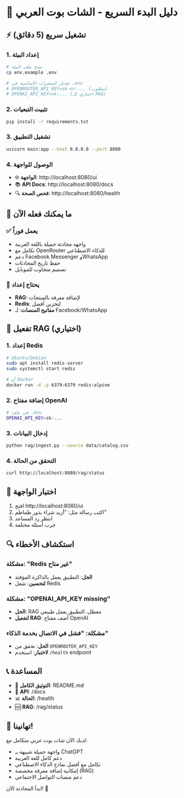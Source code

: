 # 🚀 دليل البدء السريع - الشات بوت العربي

## ⚡ تشغيل سريع (5 دقائق)

### 1. إعداد البيئة
```bash
# نسخ ملف البيئة
cp env.example .env

# تعديل المتغيرات الأساسية في .env
# OPENROUTER_API_KEY=sk-or-... (مطلوب)
# OPENAI_API_KEY=sk-... (اختياري للـ RAG)
```

### 2. تثبيت التبعيات
```bash
pip install -r requirements.txt
```

### 3. تشغيل التطبيق
```bash
uvicorn main:app --host 0.0.0.0 --port 8080
```

### 4. الوصول للواجهة
- 🌐 **الواجهة**: http://localhost:8080/ui
- 📚 **API Docs**: http://localhost:8080/docs
- 🔍 **فحص الصحة**: http://localhost:8080/health

## 🎯 ما يمكنك فعله الآن

### ✅ يعمل فوراً
- واجهة محادثة جميلة باللغة العربية
- تكامل مع OpenRouter للذكاء الاصطناعي
- دعم Facebook Messenger وWhatsApp
- حفظ تاريخ المحادثات
- تصميم متجاوب للموبايل

### 🔧 يحتاج إعداد
- **RAG**: لإضافة معرفة بالمنتجات
- **Redis**: لتخزين أفضل
- **مفاتيح المنصات**: لـ Facebook/WhatsApp

## 🌟 تفعيل RAG (اختياري)

### 1. إعداد Redis
```bash
# Ubuntu/Debian
sudo apt install redis-server
sudo systemctl start redis

# أو Docker
docker run -d -p 6379:6379 redis:alpine
```

### 2. إضافة مفتاح OpenAI
```bash
# في ملف .env
OPENAI_API_KEY=sk-...
```

### 3. إدخال البيانات
```bash
python rag/ingest.py --source data/catalog.csv
```

### 4. التحقق من الحالة
```bash
curl http://localhost:8080/rag/status
```

## 📱 اختبار الواجهة

1. افتح http://localhost:8080/ui
2. اكتب رسالة مثل: "أريد شراء بذور طماطم"
3. انتظر رد المساعد
4. جرب أسئلة مختلفة

## 🔍 استكشاف الأخطاء

### مشكلة: "Redis غير متاح"
- **الحل**: التطبيق يعمل بالذاكرة المؤقتة
- **لتحسين**: شغل Redis

### مشكلة: "OPENAI_API_KEY missing"
- **الحل**: RAG معطل، التطبيق يعمل طبيعي
- **لتفعيل RAG**: أضف مفتاح OpenAI

### مشكلة: "فشل في الاتصال بخدمة الذكاء"
- **الحل**: تحقق من `OPENROUTER_API_KEY`
- **لاختبار**: استخدم `/health` endpoint

## 📞 المساعدة

- 📖 **التوثيق الكامل**: README.md
- 🔧 **API**: /docs
- 📊 **الحالة**: /health
- 🆘 **RAG**: /rag/status

## 🎉 تهانينا!

لديك الآن شات بوت عربي متكامل مع:
- واجهة جميلة شبيهة بـ ChatGPT
- دعم كامل للغة العربية
- تكامل مع أفضل نماذج الذكاء الاصطناعي
- إمكانية إضافة معرفة مخصصة (RAG)
- دعم منصات التواصل الاجتماعي

ابدأ المحادثة الآن! 🚀
